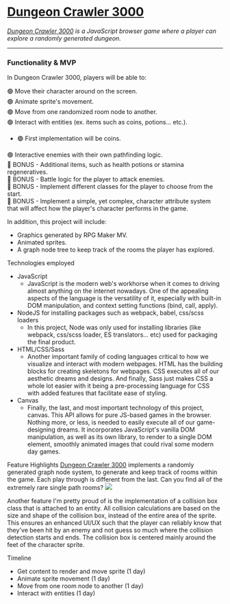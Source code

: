 # **[Dungeon Crawler 3000](https://tfraczak.github.io/dungeon_crawler/)**

*[Dungeon Crawler 3000](https://tfraczak.github.io/dungeon_crawler/) is a JavaScript browser game where a player can explore a randomly generated dungeon.*

---

### Functionality & MVP

In Dungeon Crawler 3000, players will be able to:

🟢 Move their character around on the screen.  
🟢 Animate sprite's movement.  
🟢 Move from one randomized room node to another.  
🟢 Interact with entities (ex. items such as coins, potions... etc.).  
  - 🟢 First implementation will be coins.  

🟢 Interactive enemies with their own pathfinding logic.  
🔴 BONUS - Additional items, such as health potions or stamina regeneratives.  
🔴 BONUS - Battle logic for the player to attack enemies.  
🔴 BONUS - Implement different classes for the player to choose from the start.  
🔴 BONUS - Implement a simple, yet complex, character attribute system that will affect how the player's character performs in the game.  

In addition, this project will include:

- Graphics generated by RPG Maker MV.
- Animated sprites.
- A graph node tree to keep track of the rooms the player has explored.

Technologies employed

- JavaScript
  - JavaScript is the modern web's workhorse when it comes to driving almost anything on the internet nowadays. One of the appealing aspects of the language is the versatility of it, especially with built-in DOM manipulation, and context setting functions (bind, call, apply).
- NodeJS for installing packages such as webpack, babel, css/scss loaders
  - In this project, Node was only used for installing libraries (like webpack, css/scss loader, ES translators... etc) used for packaging the final product.
- HTML/CSS/Sass
  - Another important family of coding languages critical to how we visualize and interact with modern webpages. HTML has the building blocks for creating skeletons for webpages. CSS executes all of our aesthetic dreams and designs. And finally, Sass just makes CSS a whole lot easier with it being a pre-processing language for CSS with added features that facilitate ease of styling.
- Canvas
  - Finally, the last, and most important technology of this project, canvas. This API allows for pure JS-based games in the browser. Nothing more, or less, is needed to easily execute all of our game-designing dreams. It incorporates JavaScript's vanilla DOM manipulation, as well as its own library, to render to a single DOM element, smoothly animated images that could rival some modern day games.

Feature Highlights
[Dungeon Crawler 3000](https://tfraczak.github.io/dungeon_crawler/) implements a randomly generated graph node system, to generate and keep track of rooms within the game. Each play through is different from the last. Can you find all of the extremely rare single path rooms? 
<img src="https://github.com/tfraczak/dungeon_crawler/blob/main/design_docs/room_nodes.gif?raw=true" />

Another feature I'm pretty proud of is the implementation of a collision box class that is attached to an entity. All collision calculations are based on the size and shape of the collision box, instead of the entire area of the sprite. This ensures an enhanced UI/UX such that the player can reliably know that they've been hit by an enemy and not guess so much where the collision detection starts and ends. The collision box is centered mainly around the feet of the character sprite.


Timeline

- Get content to render and move sprite (1 day)
- Animate sprite movement (1 day)
- Move from one room node to another (1 day)
- Interact with entities (1 day)

